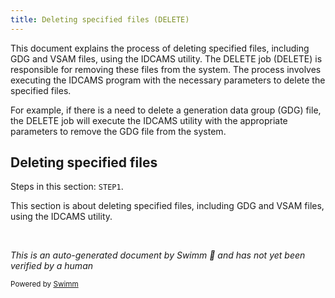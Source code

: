 ```yaml
---
title: Deleting specified files (DELETE)
---
```

This document explains the process of deleting specified files, including GDG and VSAM files, using the IDCAMS utility. The DELETE job (DELETE) is responsible for removing these files from the system. The process involves executing the IDCAMS program with the necessary parameters to delete the specified files.

For example, if there is a need to delete a generation data group (GDG) file, the DELETE job will execute the IDCAMS utility with the appropriate parameters to remove the GDG file from the system.

## Deleting specified files

Steps in this section: `STEP1`.

This section is about deleting specified files, including GDG and VSAM files, using the IDCAMS utility.

&nbsp;

*This is an auto-generated document by Swimm 🌊 and has not yet been verified by a human*

<SwmMeta version="3.0.0" repo-id="Z2l0aHViJTNBJTNBbXlNYWluZnJhbWUlM0ElM0FTd2ltbS1EZW1v" repo-name="myMainframe"><sup>Powered by [Swimm](/)</sup></SwmMeta>
